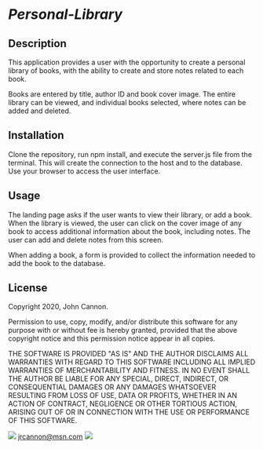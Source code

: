 # _Personal-Library_

## Description

This application provides a user with the opportunity to create a personal library of books, with the ability to create and store notes related to each book.

Books are entered by title, author ID and book cover image.  The entire library can be viewed, and individual books selected, where notes can be added and deleted.
## Installation

Clone the repository, run npm install, and execute the server.js file from the terminal.  This will create the connection to the host and to the database.  Use your browser to access the user interface.

## Usage

The landing page asks if the user wants to view their library, or add a book. When the library is viewed, the user can click on the cover image of any book to access additional information about the book, including notes.  The user can add and delete notes from this screen.

When adding a book, a form is provided to collect the information needed to add the book to the database.

## License

Copyright 2020, John Cannon.

Permission to use, copy, modify, and/or distribute this software for any purpose with or without fee is hereby granted, provided that the above copyright notice and this permission notice appear in all copies.

THE SOFTWARE IS PROVIDED "AS IS" AND THE AUTHOR DISCLAIMS ALL WARRANTIES WITH REGARD TO THIS SOFTWARE INCLUDING ALL IMPLIED WARRANTIES OF MERCHANTABILITY AND FITNESS. IN NO EVENT SHALL THE AUTHOR BE LIABLE FOR ANY SPECIAL, DIRECT, INDIRECT, OR CONSEQUENTIAL DAMAGES OR ANY DAMAGES WHATSOEVER RESULTING FROM LOSS OF USE, DATA OR PROFITS, WHETHER IN AN ACTION OF CONTRACT, NEGLIGENCE OR OTHER TORTIOUS ACTION, ARISING OUT OF OR IN CONNECTION WITH THE USE OR PERFORMANCE OF THIS SOFTWARE.

![](https://img.shields.io/badge/Project-Creator-brightgreen)   jrcannon@msn.com
![](https://avatars0.githubusercontent.com/u/60527588?v=4)
